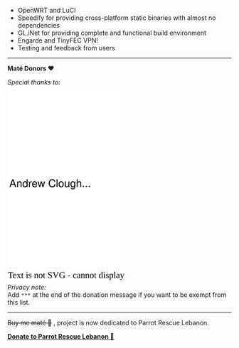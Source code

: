 
- OpenWRT and LuCI  
- Speedify for providing cross-platform static binaries with almost no dependencies  
- GL.iNet for providing complete and functional build environment  
- Engarde and TinyFEC VPN!
- Testing and feedback from users 

***

**Maté Donors ❤**

*Special thanks to:*  
<img src="https://raw.githubusercontent.com/SmoothWAN/SmoothWAN-misc/main/donors.drawio.svg"/>  
*Privacy note:*  
 Add `***` at the end of the donation message if you want to be exempt from this list.

***

~~Buy me maté 🧉~~ , project is now dedicated to Parrot Rescue Lebanon.
  
**[Donate to Parrot Rescue Lebanon 🦜](https://gofund.me/63163a6c)**